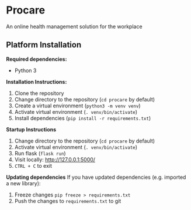 # Procare
An online health management solution for the workplace

## Platform Installation
**Required dependencies:**
- Python 3

**Installation Instructions:**
1. Clone the repository
2. Change directory to the repository (`cd procare` by default)
3. Create a virtual environment (`python3 -m venv venv`)
4. Activate virtual environment (`. venv/bin/activate`)
5. Install dependencies (`pip install -r requirements.txt`)

**Startup Instructions**
1. Change directory to the repository (`cd procare` by default)
2. Activate virtual environment (`. venv/bin/activate`)
3. Run flask (`flask run`)
4. Visit locally: http://127.0.0.1:5000/
5. `CTRL + C` to exit

**Updating dependencies**
If you have updated dependencies (e.g. imported a new library):
1. Freeze changes `pip freeze > requirements.txt`
2. Push the changes to `requirements.txt` to git
